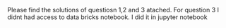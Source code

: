 Please find the solutions of questiosn 1,2 and 3 atached. For question 3 I didnt had access to data bricks notebook. I did it in jupyter notebook
